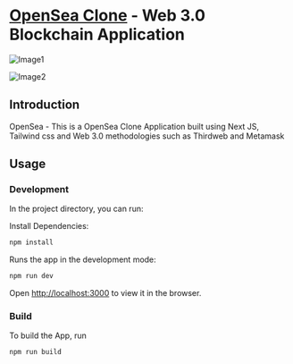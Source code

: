 # [OpenSea Clone](https://open-sea-blockchain.vercel.app/) - Web 3.0 Blockchain Application

![Image1](https://github.com/kalibani/OpenSea-Blockchain/blob/main/assets/ScreenShot1.png)

![Image2](https://github.com/kalibani/OpenSea-Blockchain/blob/main/assets/ScreenShot2.png)

## Introduction

OpenSea - This is a OpenSea Clone Application built using Next JS, Tailwind css and Web 3.0 methodologies such as Thirdweb and Metamask

## Usage

### Development

In the project directory, you can run:

Install Dependencies:

```bash
npm install
```

Runs the app in the development mode:

```bash
npm run dev
```

Open [http://localhost:3000](http://localhost:3000) to view it in the browser.

### Build

To build the App, run

```bash
npm run build
```
